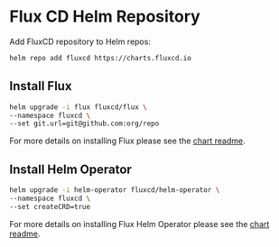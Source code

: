 # Flux CD Helm Repository

Add FluxCD repository to Helm repos:

```bash
helm repo add fluxcd https://charts.fluxcd.io
```

## Install Flux

```bash
helm upgrade -i flux fluxcd/flux \
--namespace fluxcd \
--set git.url=git@github.com:org/repo
```

For more details on installing Flux please see the [chart readme](https://github.com/fluxcd/flux/tree/master/chart/flux).

## Install Helm Operator

```bash
helm upgrade -i helm-operator fluxcd/helm-operator \
--namespace fluxcd \
--set createCRD=true
```

For more details on installing Flux Helm Operator please see the [chart readme](https://github.com/fluxcd/helm-operator/tree/master/chart/helm-operator).

